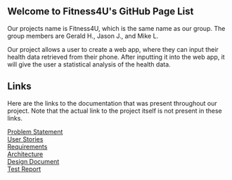 ## Welcome to Fitness4U's GitHub Page List

Our projects name is Fitness4U, which is the same name as our group. The group members are Gerald H., Jason J., and Mike L.

Our project allows a user to create a web app, where they can input their health data retrieved from their phone. After inputting it into the web app, it will give the user a statistical analysis of the health data.

## Links

Here are the links to the documentation that was present throughout our project. Note that the actual link to the project itself is not present in these links.

[Problem Statement](https://github.com/ml1238/Fitness4You/blob/gh-pages/problem.md) <br />
[User Stories](https://github.com/ml1238/Fitness4You/blob/gh-pages/userstories.md) <br />
[Requirements](https://github.com/ml1238/Fitness4You/blob/gh-pages/requirements.md) <br />
[Architecture](https://github.com/ml1238/Fitness4You/blob/gh-pages/architecture.md) <br />
[Design Document](https://github.com/ml1238/Fitness4You/blob/gh-pages/design.md) <br />
[Test Report](https://github.com/ml1238/Fitness4You/blob/gh-pages/testreport.md) <br />



